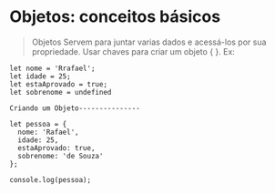 # Objetos: conceitos básicos
>Objetos Servem para juntar varias dados e acessá-los por sua propriedade. Usar chaves para criar um objeto { }.
Ex:
```
let nome = 'Rrafael';
let idade = 25;
let estaAprovado = true;
let sobrenome = undefined

Criando um Objeto---------------

let pessoa = {
  nome: 'Rafael',
  idade: 25,
  estaAprovado: true,
  sobrenome: 'de Souza'
};

console.log(pessoa);
```
